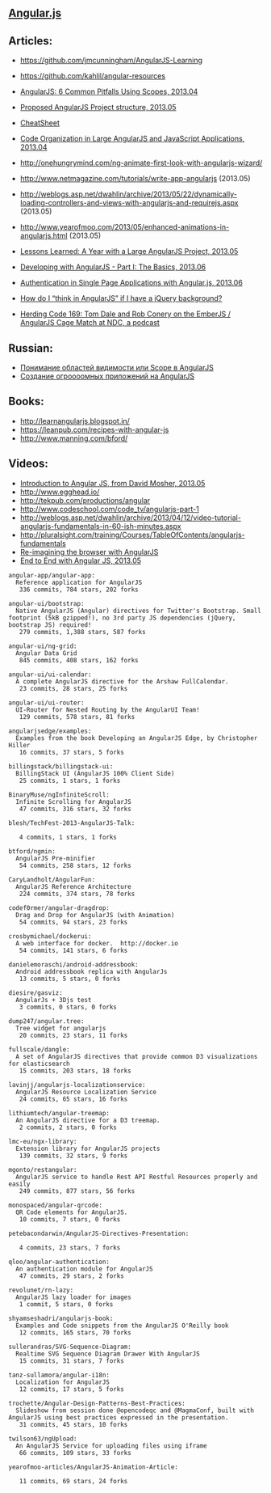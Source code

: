 ## [Angular.js](http://angularjs.org/)


## Articles:
  - https://github.com/jmcunningham/AngularJS-Learning
  - https://github.com/kahlil/angular-resources

  - [AngularJS: 6 Common Pitfalls Using Scopes, 2013.04](http://thenittygritty.co/angularjs-pitfalls-using-scopes)
  - [Proposed AngularJS Project structure, 2013.05](http://www.blogeek.com.ar/2013/05/18/proposed-angulars-project-structure/)
  - [CheatSheet](http://www.cheatography.com/proloser/cheat-sheets/angularjs/)
  - [Code Organization in Large AngularJS and JavaScript Applications, 2013.04](http://cliffmeyers.com/blog/2013/4/21/code-organization-angularjs-javascript)
  - http://onehungrymind.com/ng-animate-first-look-with-angularjs-wizard/
  - http://www.netmagazine.com/tutorials/write-app-angularjs (2013.05)
  - http://weblogs.asp.net/dwahlin/archive/2013/05/22/dynamically-loading-controllers-and-views-with-angularjs-and-requirejs.aspx (2013.05)
  - http://www.yearofmoo.com/2013/05/enhanced-animations-in-angularjs.html (2013.05)
  - [Lessons Learned: A Year with a Large AngularJS Project, 2013.05](http://joelhooks.com/blog/2013/05/22/lessons-learned-kicking-off-an-angularjs-project/)
  - [Developing with AngularJS - Part I: The Basics, 2013.06](http://raibledesigns.com/rd/entry/developing_with_angularjs_part_i)
  - [Authentication in Single Page Applications with Angular.js, 2013.06](http://www.frederiknakstad.com/authentication-in-single-page-applications-with-angular-js/)
  - [How do I “think in AngularJS” if I have a jQuery background?](http://stackoverflow.com/questions/14994391/how-do-i-think-in-angularjs-if-i-have-a-jquery-background)
  - [Herding Code 169: Tom Dale and Rob Conery on the EmberJS / AngularJS Cage Match at NDC, a podcast](http://herdingcode.com/herding-code-169-tom-dale-and-rob-conery-on-the-emberjs-angularjs-cage-match-at-ndc/)

## Russian:
  - [Понимание областей видимости или Scope в AngularJS](http://habrahabr.ru/post/182670/)
  - [Создание огроооомных приложений на AngularJS](http://habrahabr.ru/post/182556/)

## Books:
  - http://learnangularjs.blogspot.in/
  - https://leanpub.com/recipes-with-angular-js
  - http://www.manning.com/bford/

## Videos:
  - [Introduction to Angular JS, from David Mosher, 2013.05](http://www.youtube.com/watch?v=8ILQOFAgaXE&feature=youtu.be)
  - http://www.egghead.io/
  - http://tekpub.com/productions/angular
  - http://www.codeschool.com/code_tv/angularjs-part-1
  - http://weblogs.asp.net/dwahlin/archive/2013/04/12/video-tutorial-angularjs-fundamentals-in-60-ish-minutes.aspx
  - http://pluralsight.com/training/Courses/TableOfContents/angularjs-fundamentals
  - [Re-imagining the browser with AngularJS](http://parleys.com/play/5148922b0364bc17fc56c91b/chapter37/about)
  - [End to End with Angular JS, 2013.05](http://www.youtube.com/watch?v=hqAyiqUs93c)


<!-- PROJECTS_LIST_START -->
    angular-app/angular-app:
      Reference application for AngularJS
       336 commits, 784 stars, 202 forks

    angular-ui/bootstrap:
      Native AngularJS (Angular) directives for Twitter's Bootstrap. Small footprint (5kB gzipped!), no 3rd party JS dependencies (jQuery, bootstrap JS) required!
       279 commits, 1,388 stars, 587 forks

    angular-ui/ng-grid:
      Angular Data Grid
       845 commits, 408 stars, 162 forks

    angular-ui/ui-calendar:
      A complete AngularJS directive for the Arshaw FullCalendar.
       23 commits, 28 stars, 25 forks

    angular-ui/ui-router:
      UI-Router for Nested Routing by the AngularUI Team!
       129 commits, 578 stars, 81 forks

    angularjsedge/examples:
      Examples from the book Developing an AngularJS Edge, by Christopher Hiller
       16 commits, 37 stars, 5 forks

    billingstack/billingstack-ui:
      BillingStack UI (AngularJS 100% Client Side)
       25 commits, 1 stars, 1 forks

    BinaryMuse/ngInfiniteScroll:
      Infinite Scrolling for AngularJS
       47 commits, 316 stars, 32 forks

    blesh/TechFest-2013-AngularJS-Talk:

       4 commits, 1 stars, 1 forks

    btford/ngmin:
      AngularJS Pre-minifier
       54 commits, 258 stars, 12 forks

    CaryLandholt/AngularFun:
      AngularJS Reference Architecture
       224 commits, 374 stars, 78 forks

    codef0rmer/angular-dragdrop:
      Drag and Drop for AngularJS (with Animation)
       54 commits, 94 stars, 23 forks

    crosbymichael/dockerui:
      A web interface for docker.  http://docker.io
       54 commits, 141 stars, 6 forks

    danielemoraschi/android-addressbook:
      Android addressbook replica with AngularJs
       13 commits, 5 stars, 0 forks

    diesire/gasviz:
      AngularJs + 3Djs test
       3 commits, 0 stars, 0 forks

    dump247/angular.tree:
      Tree widget for angularjs
       20 commits, 23 stars, 11 forks

    fullscale/dangle:
      A set of AngularJS directives that provide common D3 visualizations for elasticsearch
       15 commits, 203 stars, 18 forks

    lavinjj/angularjs-localizationservice:
      AngularJS Resource Localization Service
       24 commits, 65 stars, 16 forks

    lithiumtech/angular-treemap:
      An AngularJS directive for a D3 treemap.
       2 commits, 2 stars, 0 forks

    lmc-eu/ngx-library:
      Extension library for AngularJS projects
       139 commits, 32 stars, 9 forks

    mgonto/restangular:
      AngularJS service to handle Rest API Restful Resources properly and easily
       249 commits, 877 stars, 56 forks

    monospaced/angular-qrcode:
      QR Code elements for AngularJS.
       10 commits, 7 stars, 0 forks

    petebacondarwin/AngularJS-Directives-Presentation:

       4 commits, 23 stars, 7 forks

    qloo/angular-authentication:
      An authentication module for AngularJS
       47 commits, 29 stars, 2 forks

    revolunet/rn-lazy:
      AngularJS lazy loader for images
       1 commit, 5 stars, 0 forks

    shyamseshadri/angularjs-book:
      Examples and Code snippets from the AngularJS O'Reilly book
       12 commits, 165 stars, 70 forks

    sullerandras/SVG-Sequence-Diagram:
      Realtime SVG Sequence Diagram Drawer With AngularJS
       15 commits, 31 stars, 7 forks

    tanz-sullamora/angular-i18n:
      Localization for AngularJS
       12 commits, 17 stars, 5 forks

    trochette/Angular-Design-Patterns-Best-Practices:
      Slideshow from session done @opencodeqc and @MagmaConf, built with AngularJS using best practices expressed in the presentation.
       31 commits, 45 stars, 10 forks

    twilson63/ngUpload:
      An AngularJS Service for uploading files using iframe
       66 commits, 109 stars, 33 forks

    yearofmoo-articles/AngularJS-Animation-Article:

       11 commits, 69 stars, 24 forks
<!-- PROJECTS_LIST_END -->
